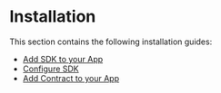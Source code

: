 # Installation

This section contains the following installation guides:

* [Add SDK to your App](add\_sdk\_to\_your\_app.md)
* [Configure SDK](configure\_sdk.md)
* [Add Contract to your App](../work\_with\_contracts/add\_contract\_to\_your\_app.md)
